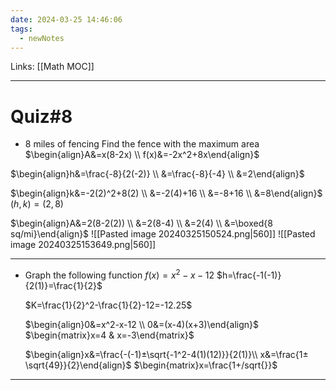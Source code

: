 ```yaml
---
date: 2024-03-25 14:46:06
tags:
  - newNotes
---
```

Links: [[Math MOC]]

---
# Quiz\#8
- 8 miles of fencing
Find the fence with the maximum area
$\begin{align}A&=x(8-2x) \\ f(x)&=-2x^2+8x\end{align}$

$\begin{align}h&=\frac{-8}{2(-2)} \\ &=\frac{-8}{-4} \\ &=2\end{align}$

$\begin{align}k&=-2(2)^2+8(2) \\ &=-2(4)+16 \\ &=-8+16 \\ &=8\end{align}$
$(h,k)=(2,8)$

$\begin{align}A&=2(8-2(2)) \\ &=2(8-4) \\ &=2(4) \\ &=\boxed{8 sq/mi}\end{align}$
![[Pasted image 20240325150524.png|560]]
![[Pasted image 20240325153649.png|560]]

---
- Graph  the following function
	$f(x)=x^2-x-12$
	$h=\frac{-1(-1)}{2(1)}=\frac{1}{2}$
	
	$K=\frac{1}{2}^2-\frac{1}{2}-12=-12.25$
	
	$\begin{align}0&=x^2-x-12 \\ 0&=(x-4)(x+3)\end{align}$
	$\begin{matrix}x=4 & x=-3\end{matrix}$
	
	$\begin{align}x&=\frac{-(-1)±\sqrt{-1^2-4(1)(12)}}{2(1)}\\ x&=\frac{1±\sqrt{49}}{2}\end{align}$
	$\begin{matrix}x=\frac{1+/sqrt{}}$

---
